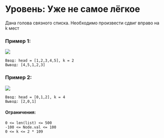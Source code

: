 # Уровень: Уже не самое лёгкое

Дана голова связного списка. Необходимо произвести сдвиг вправо на k мест


### Пример 1:
![](https://assets.leetcode.com/uploads/2020/11/13/rotate1.jpg)
```
Ввод: head = [1,2,3,4,5], k = 2
Вывод: [4,5,1,2,3]
```
### Пример 2:
![](https://assets.leetcode.com/uploads/2020/11/13/roate2.jpg)
```
Ввод: head = [0,1,2], k = 4
Вывод: [2,0,1]
```

#### Ограничения:
```
0 <= len(list) <= 500
-100 <= Node.val <= 100
0 <= k <= 2 * 109
```
